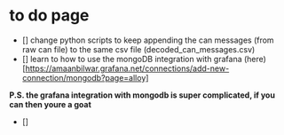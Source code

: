# to do page
- [] change python scripts to keep appending the can messages (from raw can file) to the same csv file (decoded_can_messages.csv)
- [] learn to how to use the mongoDB integration with grafana (here)[https://amaanbilwar.grafana.net/connections/add-new-connection/mongodb?page=alloy]

**P.S. the grafana integration with mongodb is super complicated, if you can then youre a goat**

- [] 



